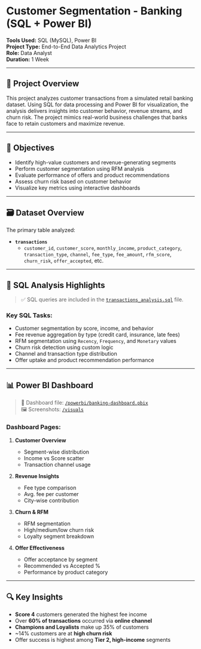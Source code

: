 # Customer Segmentation - Banking (SQL + Power BI)

**Tools Used:** SQL (MySQL), Power BI  
**Project Type:** End-to-End Data Analytics Project  
**Role:** Data Analyst  
**Duration:** 1 Week  

---

## 📌 Project Overview

This project analyzes customer transactions from a simulated retail banking dataset. Using SQL for data processing and Power BI for visualization, the analysis delivers insights into customer behavior, revenue streams, and churn risk. The project mimics real-world business challenges that banks face to retain customers and maximize revenue.

---

## 🎯 Objectives

- Identify high-value customers and revenue-generating segments  
- Perform customer segmentation using RFM analysis  
- Evaluate performance of offers and product recommendations  
- Assess churn risk based on customer behavior  
- Visualize key metrics using interactive dashboards

---

## 🗃️ Dataset Overview

The primary table analyzed:

- **`transactions`**
  - `customer_id`, `customer_score`, `monthly_income`, `product_category`, `transaction_type`, `channel`, `fee_type`, `fee_amount`, `rfm_score`, `churn_risk`, `offer_accepted`, etc.

---

## 🧮 SQL Analysis Highlights

> ✅ SQL queries are included in the [`transactions_analysis.sql`](./transactions_analysis.sql) file.

### Key SQL Tasks:
- Customer segmentation by score, income, and behavior  
- Fee revenue aggregation by type (credit card, insurance, late fees)  
- RFM segmentation using `Recency`, `Frequency`, and `Monetary` values  
- Churn risk detection using custom logic  
- Channel and transaction type distribution  
- Offer uptake and product recommendation performance

---

## 📊 Power BI Dashboard

> 📂 Dashboard file: [`/powerbi/banking-dashboard.pbix`](./powerbi/banking-dashboard.pbix)  
> 🖼️ Screenshots: [`/visuals`](./visuals)

### Dashboard Pages:

1. **Customer Overview**  
   - Segment-wise distribution  
   - Income vs Score scatter  
   - Transaction channel usage

2. **Revenue Insights**  
   - Fee type comparison  
   - Avg. fee per customer  
   - City-wise contribution

3. **Churn & RFM**  
   - RFM segmentation  
   - High/medium/low churn risk  
   - Loyalty segment breakdown

4. **Offer Effectiveness**  
   - Offer acceptance by segment  
   - Recommended vs Accepted %  
   - Performance by product category

---

## 🔍 Key Insights

- **Score 4** customers generated the highest fee income  
- Over **60% of transactions** occurred via **online channel**  
- **Champions and Loyalists** make up 35% of customers  
- ~14% customers are at **high churn risk**  
- Offer success is highest among **Tier 2, high-income** segments

